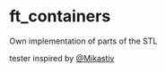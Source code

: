 # ft_containers
Own implementation of parts of the STL

tester inspired by [@Mikastiv](https://github.com/Mikastiv)
